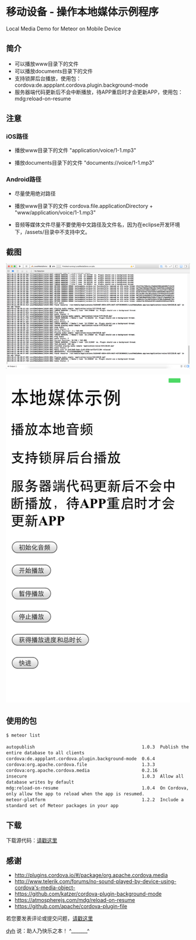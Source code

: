 # 移动设备 - 操作本地媒体示例程序

Local Media Demo for Meteor on Mobile Device


## 简介

- 可以播放www目录下的文件
- 可以播放documents目录下的文件
- 支持锁屏后台播放，使用包：cordova:de.appplant.cordova.plugin.background-mode
- 服务器端代码更新后不会中断播放，待APP重启时才会更新APP，使用包：mdg:reload-on-resume


## 注意

### iOS路径

- 播放www目录下的文件 "application/voice/1-1.mp3"

- 播放documents目录下的文件 "documents://voice/1-1.mp3"


### Android路径

- 尽量使用绝对路径

- 播放www目录下的文件 cordova.file.applicationDirectory + "www/application/voice/1-1.mp3"

- 音频等媒体文件尽量不要使用中文路径及文件名，因为在eclipse开发环境下，/assets/目录中不支持中文。



## 截图

![image](screenshot2.png)

![image](screenshot1.png)


## 使用的包

	$ meteor list

	autopublish                                         1.0.3  Publish the entire database to all clients
	cordova:de.appplant.cordova.plugin.background-mode  0.6.4
	cordova:org.apache.cordova.file                     1.3.3
	cordova:org.apache.cordova.media                    0.2.16
	insecure                                            1.0.3  Allow all database writes by default
	mdg:reload-on-resume                                1.0.4  On Cordova, only allow the app to reload when the app is resumed.
	meteor-platform                                     1.2.2  Include a standard set of Meteor packages in your app


## 下载

下载源代码：[请戳这里](https://github.com/MeteorChina/MeteorDemo/archive/master.zip)


## 感谢

- http://plugins.cordova.io/#/package/org.apache.cordova.media
- http://www.telerik.com/forums/no-sound-played-by-device-using-cordova's-media-object-
- https://github.com/katzer/cordova-plugin-background-mode
- https://atmospherejs.com/mdg/reload-on-resume
- https://github.com/apache/cordova-plugin-file


若您要发表评论或提交问题，[请戳这里](https://github.com/MeteorChina/MeteorDemo/issues)

[dyh](https://github.com/dyh) 说：助人乃快乐之本！  ^_______^